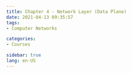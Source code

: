 ```yaml
---
title: Chapter 4 - Network Layer (Data Plane)
date: 2021-04-13 09:35:57
tags: 
- Computer Networks

categories: 
- Courses

sidebar: true
lang: en-US
---
```



<!-- more -->
